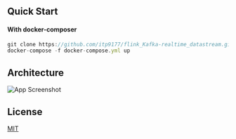 
## Quick Start

#### With docker-composer

```javascript
git clone https://github.com/itp9177/flink_Kafka-realtime_datastream.git
docker-compose -f docker-compose.yml up
```
## Architecture

![App Screenshot](https://raw.githubusercontent.com/itp9177/flink_Kafka_pinot-realtime_datastream/main/architecture.png)

## License

[MIT](https://choosealicense.com/licenses/mit/)

